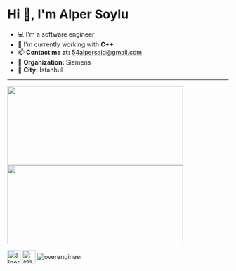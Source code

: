 # Hi 👋, I'm Alper Soylu

- 💻 I'm a software engineer
- 🔭 I'm currently working with **C++**
- 📫 **Contact me at:** 54alpersaid@gmail.com
- 💼 **Organization:** Siemens
- 🌆 **City:** Istanbul



---

<p>
<span align="left">
<img src="https://github-readme-stats.vercel.app/api?username=overengineer&layout=compact&show_icons=true&theme=github_dark&hide_border=true" height=180 width=400/>
</span>
<span align="right">
<img src="https://github-readme-stats.vercel.app/api/top-langs/?username=overengineer&layout=compact&hide=html&theme=github_dark&hide_border=true" height=180 width=400/>
</span>
</p>

<p>

<span>
  <span>
<a href="https://linkedin.com/in/alpersaidsoylu" target="blank"><img align="center" src="https://img.icons8.com/fluency/48/000000/linkedin.png" alt="alpersaidsoylu" height="30" width="30" /></a>
</span>
<span>
<a href="https://medium.com/@asoylu" target="blank"><img align="center" src="https://img.icons8.com/nolan/48/medium-new.png" alt="@asoylu" height="30" width="30" /></a>
</span>
  
  </span>
  <span>
<span> <img align=center src="https://komarev.com/ghpvc/?username=overengineer" alt="overengineer" /> </span>
<span/>
</p>

 <!-- <img src="https://735730.smushcdn.com/1022758/wp-content/uploads/2020/10/Office-Spaces-Scene-is-Iconic-for-Destroying-the-Office-Printer.gif?lossy=1&strip=1&webp=1"/>

```raw
                           ▂▂▁▁▂▂▂▂                     ▘ ▘ ▘▘▘▘
                       ▗▅▆██████████▆▄▂                      ▘ ▘
                   ▂▃▅▇█████████████████▙▂                    ▘ 
                  ▇███████████████████████▙▂                    
                 ▐██████████████████████████▙                   
               ▅█████████████████████████████▙                  
              ▗███████████████████████████████▙                 
             ▗█████▜▜▀▘▘▘▘▘▘▘▘▀▜▀▜▜▜█▜▜█▜██▜███▌                
             ▐████▘▘▘▘▘ ▘ ▘ ▘ ▘ ▘▘▀▘▀▘▘▔▘▔▘▔▜███▏               
             ████▚▘▘▘▘                       ▜██▎               
             ████▚▚▘▘                        ▕██▎               
             ▜███▚▚▙▆▇▇▆▙▙▙▙▂▁ ▚▗▗▅▇▇▇▇▇▇▇▙▂ ▕██▏               
             ▐███▜████████████▘ ▀▜█████▜▜▜▜▜▚▕█▋                
              ▜█▌▜███████████▊   ▜▜████▇▆█▚▚▘ ▜▏                
▚╸▘           ▐█▘▜▜▜█████▚▜▜█▘▘   ▜▚▚▜▜▀▘▀▀▘▘ ▐▎                
╷▘│▕╷  ╷     ▜██ ▘▘▘▘▀▀▜▘▜▘▜▚▘     ▘▘▘▘▘      ▐▋                
┃▕╷ ╹▏▕╹▏ ╸▁ ▐▜▉▚▘▘ ▘ ▘ ▘▘▘▚▜▘▘               ▐▏                
 ▏ ▏▕│ ▕╹▗ ▗▃▁▜█▍▚▘▘ ▘     ▘▘▚                ▗▘                
▕╷▌╷▂ ▏ ▕ ▙▄██▉▜▜▜▚▚▘ ▘   ▜████▙▙▚▇▇▘        ▗▘                 
 │ │  ┆ ▕ ▔▀▀▔▘▚▜█▙▚▘▘ ▘ ▘▜▜██▜▜▚▚▘▘         ┹                  
  ▏  ▕  ▍▕▘   ┃ ▔▔█▙▚▘▚▇▙▇████▜██▘▘▘▘▚▚▚▘  ▗▘             ▏     
╷ ╷▕   ▏┌ ┗╸  ┃ ▂▃██▙▜██████▚▙▃▃▚▙▅▄▃▚█▚▘▘ ▜▘      ▗    ┻▜▄▔    
┃▘┃ ╹╷▘╹▏ ▐███████▞█████▜▜▜▜███▜▜▜▜▘▀▘▘▚▚ ▚█▁▁▂▁   █┑  ▘▀▜▋     
          ▜████████▛████▙▚▚▜▜█████▚▘  ▗█▘▘▗█▜████▇▅█▙▄▗▃▃ █▗▁ ▗━
▆▇██▆▆▆▇█▇██▀▜█▜██▀▜███████▜▜▜▜▀▜▜▜▘▚▚███▀▜▀▔▀▜██████████▇████▇▆
▛███▋▀▘▜█▀▜▇▇▕█▙▆▙▘██▜▜██████▙▚▚▚▚ ▚▜███▘╺▘▚▚▆┯▚┭┭┬▗▗▃▃▂▁▁▀▀▀▀▀▀
█▙███▆█▆█▇█▇▆▇███▜▚▜█▚▜▜███████████████▘ ▗▙▘▚▘▚▚▚▚▜▚▚▚▜▜▜▜▜▜▜▜█▜
██████████████████▆██▚▘▜▜▜██████████▀▘   ▐██▆▆▆█▙▙▇▙▙▚▚▚▚▜▚▜▚▜▚▜
█████████▜███████████▚▘▘▜▚▜▜▜▀▜▀▀▀▘      ▕███▙ ▔▀▀▜████████████▚
██████▜████████████▜▜▚▘▘▘▚▘▜▚▚            ▜███▙▃    ▔▀▜█████████
█▜█▜██████████████▜▚▜▜▙▚▚▘▚▘▘▘▘▘         ▗███████▃▁     ▔▀▀▜████
█████████████████▜▘▚▚▜▚▚▘▚▘▘            ▗██████████▇▅▂      ▔▀▀▜

```
